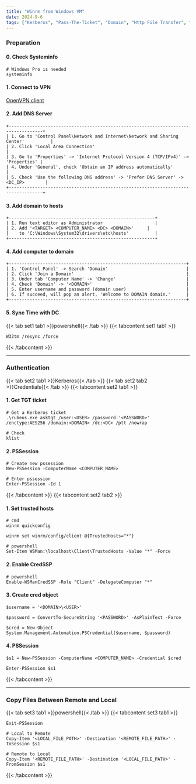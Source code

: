 ```yaml
---
title: "Winrm from Windows VM"
date: 2024-9-6
tags: ["Kerberos", "Pass-The-Ticket", "Domain", "Http File Transfer", "Authentication", "Ticket Granting Ticket", "Domain Controller", "Winrm", "Pssession", "Windows", "File Transfer", "Active Directory"]
---
```


### Preparation

#### 0. Check Systeminfo

```console
# Windows Pro is needed
systeminfo
```

#### 1. Connect to VPN

[OpenVPN client](https://openvpn.net/client/)

#### 2. Add DNS Server

```console
+-----------------------------------------------------------------------------------+
| 1. Go to 'Control Panel\Network and Internet\Network and Sharing Center'          |
| 2. Click 'Local Area Connection'                                                  |
| 3. Go to 'Properties' -> 'Internet Protocol Version 4 (TCP/IPv4)' -> 'Properties' |
| 4. Under 'General', check 'Obtain an IP address automatically'                    |
| 5. Check 'Use the following DNS address' -> 'Prefer DNS Server' -> <DC_IP>        |
+-----------------------------------------------------------------------------------+
```

#### 3. Add domain to hosts

```
+--------------------------------------------------------+
| 1. Run text editor as Administrator                    |
| 2. Add '<TARGET> <COMPUTER_NAME> <DC> <DOMAIN>'     |
|    to 'C:\Windows\System32\drivers\etc\hosts'          |
+--------------------------------------------------------+
```

#### 4. Add computer to domain

```
+--------------------------------------------------------------------+
| 1. 'Control Panel' -> Search 'Domain'                              |
| 2. Click 'Join a Domain'                                           |
| 3. Under tab 'Computer Name' -> 'Change'                           |
| 4. Check 'Domain' -> '<DOMAIN>'                                    |
| 5. Enter username and password (domain user)                       |
| 6. If succeed, will pop an alert, 'Welcome to DOMAIN domain.'      |
+--------------------------------------------------------------------+
```

#### 5. Sync Time with DC

{{< tab set1 tab1 >}}powershell{{< /tab >}}
{{< tabcontent set1 tab1 >}}

```console
W32tm /resync /force
```

{{< /tabcontent >}}

---

### Authentication

{{< tab set2 tab1 >}}Kerberos{{< /tab >}}
{{< tab set2 tab2 >}}Credentials{{< /tab >}}
{{< tabcontent set2 tab1 >}}

#### 1. Get TGT ticket

```console
# Get a Kerberos ticket
.\rubeus.exe asktgt /user:<USER> /password:'<PASSWORD>' /enctype:AES256 /domain:<DOMAIN> /dc:<DC> /ptt /nowrap
```

```console
# Check
klist
```

#### 2. PSSession

```console
# Create new pssession
New-PSSession -ComputerName <COMPUTER_NAME>
```

```console
# Enter pssession
Enter-PSSession -Id 1
```

{{< /tabcontent >}}
{{< tabcontent set2 tab2 >}}

#### 1. Set trusted hosts

```console
# cmd
winrm quickconfig
```

```console
winrm set winrm/config/client @{TrustedHosts="*"}
```

```console
# powershell
Set-Item WSMan:\localhost\Client\TrustedHosts -Value "*" -Force
```

#### 2. Enable CredSSP

```console
# powershell
Enable-WSManCredSSP -Role "Client" -DelegateComputer "*"
```

#### 3. Create cred object

```console
$username = '<DOMAIN>\<USER>'
```

```console
$password = ConvertTo-SecureString '<PASSWORD>' -AsPlainText -Force
```

```console
$cred = New-Object System.Management.Automation.PSCredential($username, $password)
```

#### 4. PSSession

```console
$s1 = New-PSSession -ComputerName <COMPUTER_NAME> -Credential $cred
```

```console
Enter-PSSession $s1
```

{{< /tabcontent >}}

---

### Copy Files Between Remote and Local

{{< tab set3 tab1 >}}powershell{{< /tab >}}
{{< tabcontent set3 tab1 >}}

```console
Exit-PSSession
```

```console
# Local to Remote
Copy-Item '<LOCAL_FILE_PATH>' -Destination '<REMOTE_FILE_PATH>' -ToSession $s1
```

```console
# Remote to Local
Copy-Item '<REMOTE_FILE_PATH>' -Destination '<LOCAL_FILE_PATH>' -FromSession $s1
```

{{< /tabcontent >}}
